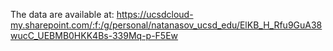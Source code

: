 The data are available at: https://ucsdcloud-my.sharepoint.com/:f:/g/personal/natanasov_ucsd_edu/ElKB_H_Rfu9GuA38wucC_UEBMB0HKK4Bs-339Mq-p-F5Ew


